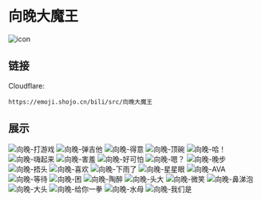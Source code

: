 # 向晚大魔王
![icon](https://emoji.shojo.cn/bili/src/向晚大魔王/icon.png)
## 链接
Cloudflare:
```
https://emoji.shojo.cn/bili/src/向晚大魔王
```
## 展示
![向晚-打游戏](https://emoji.shojo.cn/bili/src/向晚大魔王/向晚-打游戏.png)
![向晚-弹吉他](https://emoji.shojo.cn/bili/src/向晚大魔王/向晚-弹吉他.png)
![向晚-得意](https://emoji.shojo.cn/bili/src/向晚大魔王/向晚-得意.png)
![向晚-顶碗](https://emoji.shojo.cn/bili/src/向晚大魔王/向晚-顶碗.png)
![向晚-哈！](https://emoji.shojo.cn/bili/src/向晚大魔王/向晚-哈！.png)
![向晚-嗨起来](https://emoji.shojo.cn/bili/src/向晚大魔王/向晚-嗨起来.png)
![向晚-害羞](https://emoji.shojo.cn/bili/src/向晚大魔王/向晚-害羞.png)
![向晚-好可怕](https://emoji.shojo.cn/bili/src/向晚大魔王/向晚-好可怕.png)
![向晚-嗯？](https://emoji.shojo.cn/bili/src/向晚大魔王/向晚-嗯？.png)
![向晚-晚步](https://emoji.shojo.cn/bili/src/向晚大魔王/向晚-晚步.png)
![向晚-捂头](https://emoji.shojo.cn/bili/src/向晚大魔王/向晚-捂头.png)
![向晚-喜欢](https://emoji.shojo.cn/bili/src/向晚大魔王/向晚-喜欢.png)
![向晚-下雨了](https://emoji.shojo.cn/bili/src/向晚大魔王/向晚-下雨了.png)
![向晚-星星眼](https://emoji.shojo.cn/bili/src/向晚大魔王/向晚-星星眼.png)
![向晚-AVA](https://emoji.shojo.cn/bili/src/向晚大魔王/向晚-AVA.png)
![向晚-等待](https://emoji.shojo.cn/bili/src/向晚大魔王/向晚-等待.png)
![向晚-困](https://emoji.shojo.cn/bili/src/向晚大魔王/向晚-困.png)
![向晚-陶醉](https://emoji.shojo.cn/bili/src/向晚大魔王/向晚-陶醉.png)
![向晚-头大](https://emoji.shojo.cn/bili/src/向晚大魔王/向晚-头大.png)
![向晚-微笑](https://emoji.shojo.cn/bili/src/向晚大魔王/向晚-微笑.png)
![向晚-鼻涕泡](https://emoji.shojo.cn/bili/src/向晚大魔王/向晚-鼻涕泡.png)
![向晚-大头](https://emoji.shojo.cn/bili/src/向晚大魔王/向晚-大头.png)
![向晚-给你一拳](https://emoji.shojo.cn/bili/src/向晚大魔王/向晚-给你一拳.png)
![向晚-水母](https://emoji.shojo.cn/bili/src/向晚大魔王/向晚-水母.png)
![向晚-我们是](https://emoji.shojo.cn/bili/src/向晚大魔王/向晚-我们是.png)
